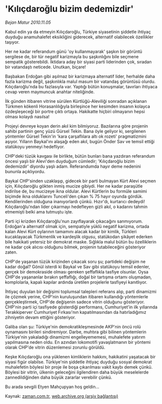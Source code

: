 # 'Kılıçdaroğlu bizim dedemizdir'

*Bejan Matur 2010.11.05*

<td class="columnist-detail">
<p>Kabul edin ya da etmeyin Kılıçdaroğlu, Türkiye siyasetinin şiddetle ihtiyaç duyduğu anamuhalefet eksikliğini giderecek, alternatif olabilecek özellikler taşıyor.</p>
<p><p>Her ne kadar referandum günü 'oy kullanmayarak' şaşkın bir görüntü sergilese de, bir tür negatif karizmayla bu şaşkınlığını bile seçmene sempatik gösterebildi. İktidara aday bir siyasi parti liderinden çok, sıradan bir vatandaştı neticede. Unutkan, biçare!
<p>Başbakan Erdoğan gibi aşılmaz bir karizmaya alternatif lider, herhalde daha fazla karizma değil, şaşkınlıkla malul masum bir vatandaş görüntüsü olurdu. Kılıçdaroğlu'nda bu fazlasıyla var. Yaptığı bütün konuşmalar, tavırları ihtiyaca cevap veren maymuncuk anahtar niteliğinde.
<p>İlk günden itibaren vitrine sürülen Kürtlüğü-Aleviliği sonradan açıklanan Türkmen kökenli Horasanlılığıyla birleşince her kesimden insanın kolayca özdeşleşeceği bir portre çıktı ortaya. Hakikatte hiçbiri olmayanın hepsi olması kolaydı nasılsa!
<p>Projeyi devreye koyan derin akıl kim bilmiyoruz. Bazılarına göre projenin sahibi partinin genç yüzü Gürsel Tekin. Bana öyle geliyor ki, sergilenen yöntemler Gürsel Tekin'in 'kara çarşaflılara altı ok rozeti' pragmatizmini aşıyor. Yılların Baykal'ını alaşağı eden akıl, bugün Önder Sav ve temsil ettiği statükoyu yenmeyi hedefliyor.
<p>CHP'deki tüzük kavgası ile birlikte, bütün bunları bana yazdıran referandum öncesi yaşlı bir Alevi'den duyduğum cümledir; 'Kılıçdaroğlu bizim dedemizdir' diyordu yaşlı adam. Referandumda hayır deme nedenini bununla açıklıyordu.
<p>Baykal CHP'sinden uzaklaşıp, gidecek bir parti bulmayan Kürt Alevi seçmen için, Kılıçdaroğlu gökten inmiş mucize gibiydi. Her ne kadar paraşütle indirilse de, bu mucizeye ikna oldular. Alevi Kürtlerin bu formüle samimi biçimde ikna olduklarını Tunceli'den çıkan % 75 hayır oyunda gördük. Kendilerinden olduğuna inanıyorlardı çünkü. Hızır'dı, kurtarıcı dedeydi! Kılıçdaroğlu'ndan lider çıkarmayı hedefleyen gizli akıl, o kadarını tahmin etmemişti belki ama tutmuştu işte.
<p>Parti içi krizden Kılıçdaroğlu'nun zayıflayarak çıkacağını sanmıyorum. Erdoğan'a alternatif olmak için, sempatiyle yüklü negatif karizma, ortada kalan Alevi Kürt oylarının tamamını alacak kadar bir kimlik, Türkleri kucaklayacak Türkmenlik ve kardeşlik olgusu, statükodan şikâyet ederken bile hakikati yetersiz bir demokrat maske. Sığlıkla malul bütün bu özelliklerin ne kadar çok alıcısı olduğunu bilmek, projenin tutabileceğini gösteriyor zaten.
<p>CHP'de yaşanan tüzük krizinden çıkacak soru şu; partideki değişim ne kadar doğal? Gönül isterdi ki Baykal ve Sav gibi statükoyu temsil edenler, gerçek bir demokraside olması gereken şeffaflıkla tasfiye olsunlar. Oysa CHP'de yaşananlar bırakın şeffaflığı, doğal bir tartışma ortamı oluşmadan, komplolarla, kapalı kapılar ardında üretilen projelerle tasfiyeyi kanıtlıyor.
<p>İhtiyaç duyulan bir değişimi toplumsal talepleri referans alıp, parti dinamizmi ile çözmek yerine, CHP'nin kuruluşundan itibaren kullandığı yöntemlerle gerçekleştirmek, CHP'de değişenin sadece vitrin olduğunu gösteriyor. CHP'nin parti içi tasfiyede gösterdiği performans, Cumhuriyet'in ilk yıllarında Terakkiperver Cumhuriyet Fırkası'nın kapatılmasından da hatırladığımız zihniyetin devam ettiğini gösteriyor.
<p>Galiba olan şu: Türkiye'nin demokratikleşmesinde AKP'nin öncü rolü oynamasını birileri sindiremiyor. Darbe, muhtıra gibi bilinen yöntemlerin Türkiye'nin yakaladığı dinamizmi engelleyememesi, muhalefete yatırım yapılmasına neden oldu. En azından lokomotifi yavaşlatmanın bir yöntemi olarak CHP'de vitrin düzenlemesi zorunlu görüldü.
<p>Keşke Kılıçdaroğlu ona yüklenen kimliklerin hakkını, hakikatini yaşatacak bir siyasi figür olabilse. Türkiye'nin şiddetle ihtiyaç duyduğu sosyal demokrat muhalefetin böylesi bir proje ile boşa çıkarılması vakit kaybı demek çünkü. Böylesi bir vitrin, ülkenin geleceğini ilgilendiren daha büyük meselelerde zannedildiğinden daha büyük zararlar verebilir çünkü.
<p>Bu arada sevgili Etyen Mahçupyan hoş geldin... </p>
<a href="http://web.archive.org/web/20101208184656/mailto:b.matur@zaman.com.tr">
</a></p></p></p></p></p></p></p></p></p></p></p></p></td>

Kaynak: [zaman.com.tr](http://zaman.com.tr/yazar.do?yazino=1049002), [web.archive.org (arşiv bağlantısı)](http://web.archive.org/web/20101208184656/http://www.zaman.com.tr:80/yazar.do?yazino=1049002)
